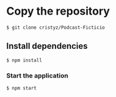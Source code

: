 # Copy the repository

```
$ git clone cristyz/Podcast-Ficticio
```

## Install dependencies

```
$ npm install
```

### Start the application

```
$ npm start
```
